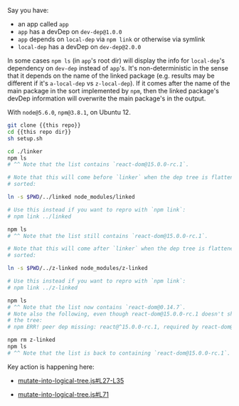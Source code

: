 Say you have:
* an app called `app`
* `app` has a devDep on `dev-dep@1.0.0`
* `app` depends on `local-dep` via `npm link` or otherwise via symlink
* `local-dep` has a devDep on `dev-dep@2.0.0`

In some cases `npm ls` (in `app`'s root dir) will display the info for `local-dep`'s dependency on `dev-dep` instead of `app`'s. It's non-deterministic in the sense that it depends on the name of the linked package (e.g. results may be different if it's `a-local-dep` vs `z-local-dep`). If it comes after the name of the main package in the sort implemented by `npm`, then the linked package's devDep information will overwrite the main package's in the output.

With `node@5.6.0`, `npm@3.8.1`, on Ubuntu 12.

```sh
git clone {{this repo}}
cd {{this repo dir}}
sh setup.sh

cd ./linker
npm ls
# ^^ Note that the list contains `react-dom@15.0.0-rc.1`.

# Note that this will come before `linker` when the dep tree is flattened and
# sorted:

ln -s $PWD/../linked node_modules/linked

# Use this instead if you want to repro with `npm link`:
# npm link ../linked

npm ls
# ^^ Note that the list still contains `react-dom@15.0.0-rc.1`.

# Note that this will come after `linker` when the dep tree is flattened and
# sorted:

ln -s $PWD/../z-linked node_modules/z-linked

# Use this instead if you want to repro with `npm link`:
# npm link ../z-linked

npm ls
# ^^ Note that the list now contains `react-dom@0.14.7`.
# Note also the following, even though react-dom@15.0.0-rc.1 doesn't show up in
# the tree:
# npm ERR! peer dep missing: react@^15.0.0-rc.1, required by react-dom@15.0.0-rc.1

npm rm z-linked
npm ls
# ^^ Note that the list is back to containing `react-dom@15.0.0-rc.1`.
```

Key action is happening here:

* [mutate-into-logical-tree.js#L27-L35]( https://github.com/npm/npm/blob/580f88a8183375a9c045529f10bf1aaea75f7bdd/lib/install/mutate-into-logical-tree.js#L27-L35)

* [mutate-into-logical-tree.js#L71](
https://github.com/npm/npm/blob/580f88a8183375a9c045529f10bf1aaea75f7bdd/lib/install/mutate-into-logical-tree.js#L71)
